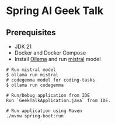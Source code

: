# Spring AI Geek Talk

## Prerequisites
* JDK 21
* Docker and Docker Compose
* Install [Ollama](https://ollama.com/) and run [mistral](https://ollama.com/library/mistral) model

```shell
# Run mistral model
$ ollama run mistral
# codegemma model for coding-tasks
$ ollama run codegemma

# Run/Debug application from IDE
Run `GeekTalkApplication.java` from IDE.

# Run application using Maven
./mvnw spring-boot:run
```
